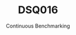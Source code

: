 ---
layout: docu
title: DSQ016
subtitle: Continuous Benchmarking
selected: TPC-DS
expanded: Benchmarking
benchmark: /individual_results/DSQ016.html
---